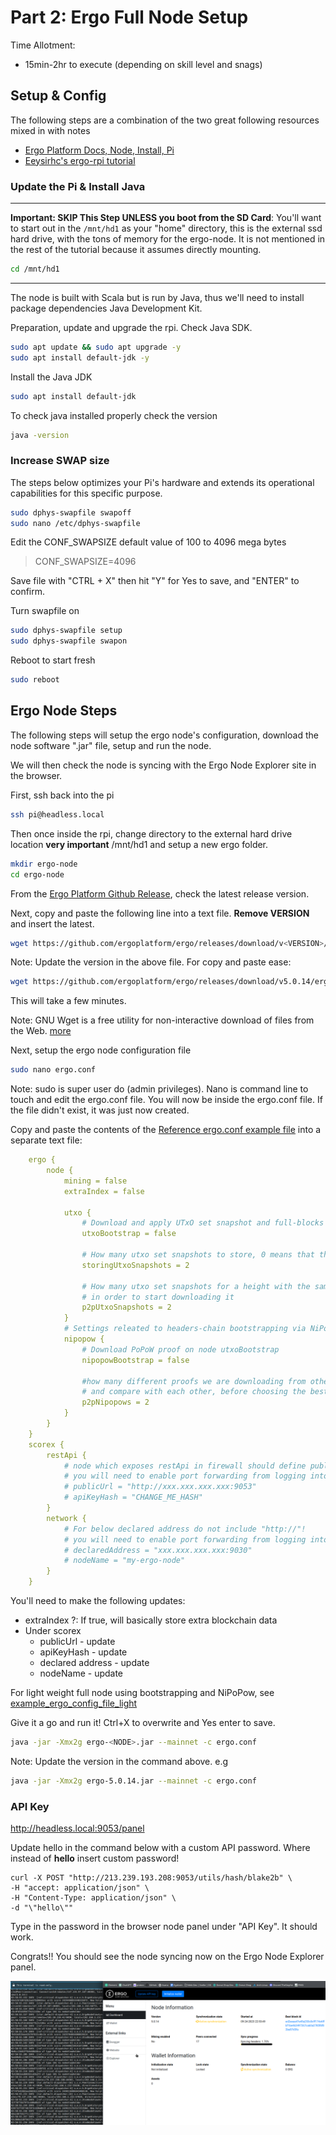 # Part 2: Ergo Full Node Setup
Time Allotment:
- 15min-2hr to execute (depending on skill level and snags)

## Setup & Config
The following steps are a combination of the two great following resources mixed in with notes
- [Ergo Platform Docs, Node, Install, Pi](https://docs.ergoplatform.com/node/install/pi/#getting-started)
- [Eeysirhc's ergo-rpi tutorial](https://github.com/Eeysirhc/ergo-rpi/blob/main/docs/ergo-node.md)

### Update the Pi & Install Java

---
**Important: SKIP This Step UNLESS you boot from the SD Card**: You'll want to start out in the `/mnt/hd1` as your "home" directory, this is the external ssd hard drive, with the tons of memory for the ergo-node. It is not mentioned in the rest of the tutorial because it assumes directly mounting.

```bash
cd /mnt/hd1
```
---

The node is built with Scala but is run by Java, thus we'll need to install package dependencies Java Development Kit.

Preparation, update and upgrade the rpi. Check Java SDK.

```bash
sudo apt update && sudo apt upgrade -y
sudo apt install default-jdk -y
```

Install the Java JDK

```bash
sudo apt install default-jdk
```

To check java installed properly check the version

```bash
java -version
```

### Increase SWAP size

The steps below optimizes your Pi's hardware and extends its operational capabilities for this specific purpose.

```bash
sudo dphys-swapfile swapoff
sudo nano /etc/dphys-swapfile
```

Edit the CONF_SWAPSIZE default value of 100 to 4096 mega bytes

> CONF_SWAPSIZE=4096

Save file with "CTRL + X" then hit "Y" for Yes to save, and "ENTER" to confirm.

Turn swapfile on

```bash
sudo dphys-swapfile setup
sudo dphys-swapfile swapon
```

Reboot to start fresh

```bash
sudo reboot
```

## Ergo Node Steps
The following steps will setup the ergo node's configuration, download the node software ".jar" file, setup and run the node.

We will then check the node is syncing with the Ergo Node Explorer site in the browser.

First, ssh back into the pi

```bash
ssh pi@headless.local
```

Then once inside the rpi, change directory to the external hard drive location **very important** /mnt/hd1 and setup a new ergo folder.

```bash
mkdir ergo-node
cd ergo-node
```

From the [Ergo Platform Github Release](https://github.com/ergoplatform/ergo/releases), check the latest release version.

Next, copy and paste the following line into a text file. **Remove VERSION** and insert the latest.

```bash
wget https://github.com/ergoplatform/ergo/releases/download/v<VERSION>/ergo-<VERSION>.jar
```
Note: Update the version in the above file. For copy and paste ease:

```bash
wget https://github.com/ergoplatform/ergo/releases/download/v5.0.14/ergo-5.0.14.jar
```

This will take a few minutes.

Note: GNU Wget is a free utility for non-interactive download of files from the Web. [more](https://www.gnu.org/savannah-checkouts/gnu/wget/manual/wget.html)

Next, setup the ergo node configuration file

```bash
sudo nano ergo.conf
```
Note: sudo is super user do (admin privileges). Nano is command line to touch and edit the ergo.conf file. You will now be inside the ergo.conf file. If the file didn't exist, it was just now created.

Copy and paste the contents of the [Reference ergo.conf example file](./example_ergo_config_file.md) into a separate text file:

```yaml
    ergo {
        node {
            mining = false
            extraIndex = false
            
            utxo {
                # Download and apply UTxO set snapshot and full-blocks after that
                utxoBootstrap = false

                # How many utxo set snapshots to store, 0 means that they are not stored at all
                storingUtxoSnapshots = 2

                # How many utxo set snapshots for a height with the same id we need to find in p2p network
                # in order to start downloading it
                p2pUtxoSnapshots = 2
            }
            # Settings releated to headers-chain bootstrapping via NiPoPows
            nipopow {
                # Download PoPoW proof on node utxoBootstrap
                nipopowBootstrap = false

                #how many different proofs we are downloading from other peers
                # and compare with each other, before choosing the best one
                p2pNipopows = 2
            }
        }
    }
    scorex {
        restApi {
            # node which exposes restApi in firewall should define publicly accessible URL of it
            # you will need to enable port forwarding from logging into your router for 9053
            # publicUrl = "http://xxx.xxx.xxx.xxx:9053"
            # apiKeyHash = "CHANGE_ME_HASH"
        }
        network {
            # For below declared address do not include "http://"!
            # you will need to enable port forwarding from logging into your router for 9030
            # declaredAddress = "xxx.xxx.xxx.xxx:9030"
            # nodeName = "my-ergo-node"
        }
    }
```

You'll need to make the following updates:
- extraIndex ?: If true, will basically store extra blockchain data
- Under scorex
  - publicUrl - update
  - apiKeyHash - update
  - declared address - update
  - nodeName - update

For light weight full node using bootstrapping and NiPoPow, see [example_ergo_config_file_light](./example_ergo_config_file_light.md)

Give it a go and run it! Ctrl+X to overwrite and Yes enter to save.

```bash
java -jar -Xmx2g ergo-<NODE>.jar --mainnet -c ergo.conf
```
Note: Update the version in the command above. e.g 

```bash
java -jar -Xmx2g ergo-5.0.14.jar --mainnet -c ergo.conf
```

### API Key

http://headless.local:9053/panel

Update hello in the command below with a custom API password. Where instead of **hello** insert custom password!

```
curl -X POST "http://213.239.193.208:9053/utils/hash/blake2b" \
-H "accept: application/json" \
-H "Content-Type: application/json" \
-d "\"hello\""
```

Type in the password in the browser node panel under "API Key". It should work.

Congrats!! You should see the node syncing now on the Ergo Node Explorer panel.

![ergo-node-start-sync](../../static/ergo-images/successful_node_running_start.jpeg)

